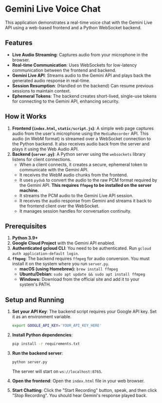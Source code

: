 # Gemini Live Voice Chat

This application demonstrates a real-time voice chat with the Gemini Live API using a web-based frontend and a Python WebSocket backend.

## Features

- **Live Audio Streaming**: Captures audio from your microphone in the browser.
- **Real-time Communication**: Uses WebSockets for low-latency communication between the frontend and backend.
- **Gemini Live API**: Streams audio to the Gemini API and plays back the generated audio response in real-time.
- **Session Resumption**: (Handled on the backend) Can resume previous sessions to maintain context.
- **Ephemeral Tokens**: The backend creates short-lived, single-use tokens for connecting to the Gemini API, enhancing security.

## How it Works

1.  **Frontend (`index.html`, `static/script.js`)**: A simple web page captures audio from the user's microphone using the `MediaRecorder` API. This audio (in WebM format) is streamed over a WebSocket connection to the Python backend. It also receives audio back from the server and plays it using the Web Audio API.
2.  **Backend (`server.py`)**: A Python server using the `websockets` library listens for client connections.
    - When a client connects, it creates a secure, ephemeral token to communicate with the Gemini API.
    - It receives the WebM audio chunks from the frontend.
    - It uses `pydub` to convert the audio to the raw PCM format required by the Gemini API. **This requires `ffmpeg` to be installed on the server machine.**
    - It streams the PCM audio to the Gemini Live API session.
    - It receives the audio response from Gemini and streams it back to the frontend client over the WebSocket.
    - It manages session handles for conversation continuity.

## Prerequisites

1.  **Python 3.9+**
2.  **Google Cloud Project** with the Gemini API enabled.
3.  **Authenticated gcloud CLI**: You need to be authenticated. Run `gcloud auth application-default login`.
4.  **`ffmpeg`**: The backend requires `ffmpeg` for audio conversion. You must install it on the system where you run `server.py`.
    - **macOS (using Homebrew):** `brew install ffmpeg`
    - **Ubuntu/Debian:** `sudo apt update && sudo apt install ffmpeg`
    - **Windows:** Download from the official site and add it to your system's PATH.

## Setup and Running

1.  **Set your API Key**: The backend script requires your Google API key. Set it as an environment variable.

    ```bash
    export GOOGLE_API_KEY='YOUR_API_KEY_HERE'
    ```

2.  **Install Python dependencies**:

    ```bash
    pip install -r requirements.txt
    ```

3.  **Run the backend server**:

    ```bash
    python server.py
    ```

    The server will start on `ws://localhost:8765`.

4.  **Open the frontend**: Open the `index.html` file in your web browser.

5.  **Start Chatting**: Click the "Start Recording" button, speak, and then click "Stop Recording". You should hear Gemini's response played back.
